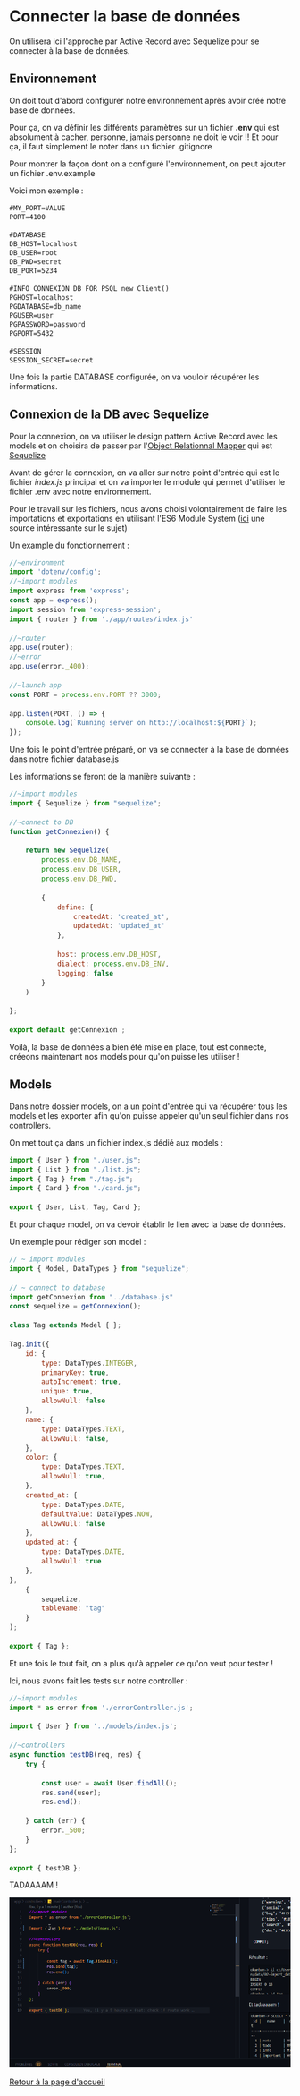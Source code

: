 # Connecter la base de données 

On utilisera ici l'approche par Active Record avec Sequelize pour se connecter à la base de données.

## Environnement

On doit tout d'abord configurer notre environnement après avoir créé notre base de données.

Pour ça, on va définir les différents paramètres sur un fichier **.env** qui est absolument à cacher, personne, jamais personne ne doit le voir !! Et pour ça, il faut simplement le noter dans un fichier .gitignore

Pour montrer la façon dont on a configuré l'environnement, on peut ajouter un fichier .env.example

Voici mon exemple :

```
#MY_PORT=VALUE
PORT=4100

#DATABASE
DB_HOST=localhost
DB_USER=root
DB_PWD=secret
DB_PORT=5234

#INFO CONNEXION DB FOR PSQL new Client()
PGHOST=localhost
PGDATABASE=db_name
PGUSER=user
PGPASSWORD=password
PGPORT=5432

#SESSION
SESSION_SECRET=secret
```

Une fois la partie DATABASE configurée, on va vouloir récupérer les informations.

## Connexion de la DB avec Sequelize

Pour la connexion, on va utiliser le design pattern Active Record avec les models et on choisira de passer par l'[Object Relationnal Mapper](https://www.editions-eni.fr/open/mediabook.aspx?idR=4714ebb7e87f7c09fb040952bfd0b871) qui est [Sequelize](https://sequelize.org/docs/v6/)

Avant de gérer la connexion, on va aller sur notre point d'entrée qui est le fichier *index.js* principal et on va importer le module qui permet d'utiliser le fichier .env avec notre environnement.

Pour le travail sur les fichiers, nous avons choisi volontairement de faire les importations et exportations en utilisant l'ES6 Module System ([ici](https://ponyfoo.com/articles/es6-modules-in-depth#the-es6-module-system) une source intéressante sur le sujet)

Un example du fonctionnement :

```js
//~environment
import 'dotenv/config';
//~import modules
import express from 'express';
const app = express();
import session from 'express-session';
import { router } from './app/routes/index.js'

//~router
app.use(router);
//~error
app.use(error._400);

//~launch app
const PORT = process.env.PORT ?? 3000;

app.listen(PORT, () => {
    console.log(`Running server on http://localhost:${PORT}`);
});
```

Une fois le point d'entrée préparé, on va se connecter à la base de données dans notre fichier database.js

Les informations se feront de la manière suivante :

```js
//~import modules
import { Sequelize } from "sequelize";

//~connect to DB
function getConnexion() {

    return new Sequelize(
        process.env.DB_NAME,
        process.env.DB_USER,
        process.env.DB_PWD,

        {
            define: {
                createdAt: 'created_at',
                updatedAt: 'updated_at'
            },

            host: process.env.DB_HOST,
            dialect: process.env.DB_ENV,
            logging: false
        }
    )
    
};

export default getConnexion ;
```

Voilà, la base de données a bien été mise en place, tout est connecté, créeons maintenant nos models pour qu'on puisse les utiliser !

## Models

Dans notre dossier models, on a un point d'entrée qui va récupérer tous les models et les exporter afin qu'on puisse appeler qu'un seul fichier dans nos controllers.

On met tout ça dans un fichier index.js dédié aux models :

```js
import { User } from "./user.js";
import { List } from "./list.js";
import { Tag } from "./tag.js";
import { Card } from "./card.js";

export { User, List, Tag, Card };
```

Et pour chaque model, on va devoir établir le lien avec la base de données.

Un exemple pour rédiger son model :

```js
// ~ import modules
import { Model, DataTypes } from "sequelize";

// ~ connect to database
import getConnexion from "../database.js"
const sequelize = getConnexion();

class Tag extends Model { };

Tag.init({
    id: {
        type: DataTypes.INTEGER,
        primaryKey: true,
        autoIncrement: true,
        unique: true,
        allowNull: false
    },
    name: {
        type: DataTypes.TEXT,
        allowNull: false,
    },
    color: {
        type: DataTypes.TEXT,
        allowNull: true,
    },
    created_at: {
        type: DataTypes.DATE,
        defaultValue: DataTypes.NOW,
        allowNull: false
    },
    updated_at: {
        type: DataTypes.DATE,
        allowNull: true
    },
},
    {
        sequelize,
        tableName: "tag"
    }
);

export { Tag };
```

Et une fois le tout fait, on a plus qu'à appeler ce qu'on veut pour tester !

Ici, nous avons fait les tests sur notre controller :

```js
//~import modules
import * as error from './errorController.js';

import { User } from '../models/index.js';

//~controllers
async function testDB(req, res) {
    try {
        
        const user = await User.findAll();
        res.send(user);
        res.end();

    } catch (err) {
        error._500;
    }
};

export { testDB };
```

TADAAAAM !

![testdb](./images/testdb.gif)

[Retour à la page d'accueil](/README.md)
